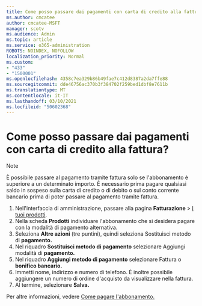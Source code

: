 ```yaml
---
title: Come posso passare dai pagamenti con carta di credito alla fattura?
ms.author: cmcatee
author: cmcatee-MSFT
manager: scotv
ms.audience: Admin
ms.topic: article
ms.service: o365-administration
ROBOTS: NOINDEX, NOFOLLOW
localization_priority: Normal
ms.custom:
- "433"
- "1500001"
ms.openlocfilehash: 4358c7ea329b86b49fae7c412d8387a2da7ffe88
ms.sourcegitcommit: dde46756ac370b3f384702f259bed1dbf8e7611b
ms.translationtype: MT
ms.contentlocale: it-IT
ms.lasthandoff: 03/10/2021
ms.locfileid: "50602368"
---
```

# <a name="how-do-i-change-from-credit-card-payments-to-invoice"></a>Come posso passare dai pagamenti con carta di credito alla fattura?

> [!NOTE]
> È possibile passare al pagamento tramite fattura solo se l'abbonamento è superiore a un determinato importo. È necessario prima pagare qualsiasi saldo in sospeso sulla carta di credito o di debito o sul conto corrente bancario prima di poter passare al pagamento tramite fattura.

1. Nell'interfaccia di amministrazione, passare alla pagina **Fatturazione** > [I tuoi prodotti](https://go.microsoft.com/fwlink/p/?linkid=842054).
2. Nella scheda **Prodotti** individuare l'abbonamento che si desidera pagare con la modalità di pagamento alternativa.
3. Seleziona **Altre azioni** (tre puntini), quindi seleziona Sostituisci metodo di **pagamento.**
4. Nel riquadro **Sostituisci metodo di pagamento** selezionare Aggiungi modalità di **pagamento.**
5. Nel riquadro **Aggiungi metodo di pagamento** selezionare Fattura o **bonifico bancario.**
6. Immetti nome, indirizzo e numero di telefono. È inoltre possibile aggiungere un numero di ordine d'acquisto da visualizzare nella fattura.
7. Al termine, selezionare **Salva.**

Per altre informazioni, vedere [Come pagare l'abbonamento.](https://docs.microsoft.com/microsoft-365/commerce/billing-and-payments/pay-for-your-subscription)